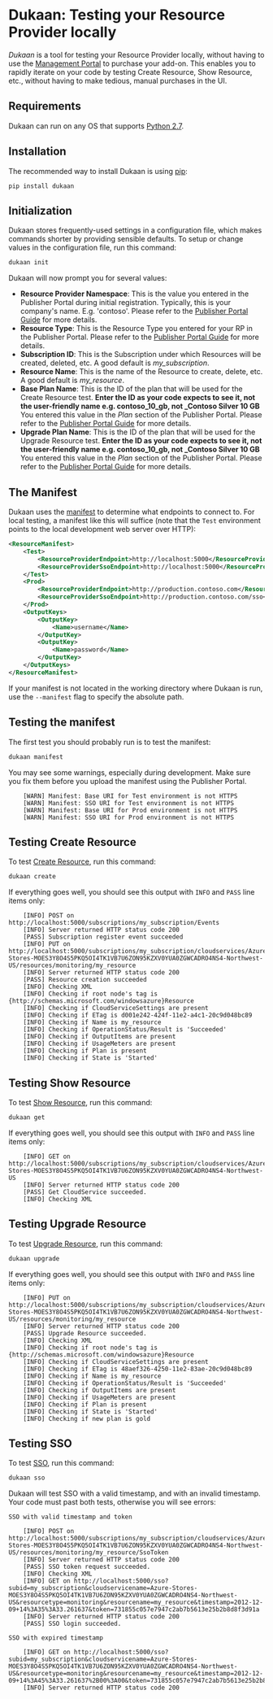 Dukaan: Testing your Resource Provider locally
===

_Dukaan_ is a tool for testing your Resource Provider locally, without having to use the [Management Portal](https://manage.windowsazure.com) to purchase your add-on. This enables you to rapidly iterate on your code by testing Create Resource, Show Resource, etc., without having to make tedious, manual purchases in the UI.

Requirements
---
Dukaan can run on any OS that supports [Python 2.7](http://www.python.org).

Installation
---
The recommended way to install Dukaan is using [pip](http://pypi.python.org/pypi/pip):

```
pip install dukaan

```

Initialization
---
Dukaan stores frequently-used settings in a configuration file, which makes commands shorter by providing sensible defaults. To setup or change values in the configuration file, run this command:


```bash
dukaan init
``` 

Dukaan will now prompt you for several values:

* **Resource Provider Namespace**: This is the value you entered in the Publisher Portal during initial registration. Typically, this is your company's name. E.g. 'contoso'. Please refer to the [Publisher Portal Guide](https://github.com/WindowsAzure/azure-resource-provider-sdk/tree/master/docs/publisher-portal.md) for more details.
* **Resource Type**: This is the Resource Type you entered for your RP in the Publisher Portal. Please refer to the [Publisher Portal Guide](https://github.com/WindowsAzure/azure-resource-provider-sdk/tree/master/docs/publisher-portal.md) for more details.
* **Subscription ID**: This is the Subscription under which Resources will be created, deleted, etc. A good default is _my_subscription_.
* **Resource Name**: This is the name of the Resource to create, delete, etc. A good default is _my_resource_.
* **Base Plan Name**: This is the ID of the plan that will be used for the Create Resource test. **Enter the ID as your code expects to see it, not the user-friendly name e.g. contoso_10_gb, not _Contoso Silver 10 GB** You entered this value in the _Plan_ section of the Publisher Portal. Please refer to the [Publisher Portal Guide](https://github.com/WindowsAzure/azure-resource-provider-sdk/tree/master/docs/publisher-portal.md) for more details.
* **Upgrade Plan Name**: This is the ID of the plan that will be used for the Upgrade Resource test. **Enter the ID as your code expects to see it, not the user-friendly name e.g. contoso_10_gb, not _Contoso Silver 10 GB** You entered this value in the _Plan_ section of the Publisher Portal. Please refer to the [Publisher Portal Guide](https://github.com/WindowsAzure/azure-resource-provider-sdk/tree/master/docs/publisher-portal.md) for more details.

The Manifest
---
Dukaan uses the [manifest](https://github.com/WindowsAzure/azure-resource-provider-sdk/tree/master/docs/manifest.md) to determine what endpoints to connect to. For local testing, a manifest like this will suffice (note that the `Test` environment points to the local development web server over HTTP):

```xml
<ResourceManifest>
	<Test>
		<ResourceProviderEndpoint>http://localhost:5000</ResourceProviderEndpoint>
		<ResourceProviderSsoEndpoint>http://localhost:5000</ResourceProviderSsoEndpoint>
	</Test>
	<Prod>
		<ResourceProviderEndpoint>http://production.contoso.com</ResourceProviderEndpoint>
		<ResourceProviderSsoEndpoint>http://production.contoso.com/sso</ResourceProviderSsoEndpoint>
	</Prod>
	<OutputKeys>
		<OutputKey>
			<Name>username</Name>
		</OutputKey>
		<OutputKey>
			<Name>password</Name>
		</OutputKey>
	</OutputKeys>
</ResourceManifest>

```

If your manifest is not located in the working directory where Dukaan is run, use the `--manifest` flag to specify the absolute path.

Testing the manifest
---
The first test you should probably run is to test the manifest:

```bash
dukaan manifest
```

You may see some warnings, especially during development. Make sure you fix them before you upload the manifest using the Publisher Portal.

```
    [WARN] Manifest: Base URI for Test environment is not HTTPS
    [WARN] Manifest: SSO URI for Test environment is not HTTPS
    [WARN] Manifest: Base URI for Prod environment is not HTTPS
    [WARN] Manifest: SSO URI for Prod environment is not HTTPS
```

Testing Create Resource
---
To test [Create Resource](https://github.com/WindowsAzure/azure-resource-provider-sdk/tree/master/docs/api-resource-create.md), run this command:

```bash
dukaan create
```

If everything goes well, you should see this output with `INFO` and `PASS` line items only:

```
    [INFO] POST on http://localhost:5000/subscriptions/my_subscription/Events
    [INFO] Server returned HTTP status code 200
    [PASS] Subscription register event succeeded
    [INFO] PUT on http://localhost:5000/subscriptions/my_subscription/cloudservices/Azure-Stores-MOES3Y8O4S5PKQ5OI4TK1VB7U6ZON95KZXV0YUA0ZGWCADRO4NS4-Northwest-US/resources/monitoring/my_resource
    [INFO] Server returned HTTP status code 200
    [PASS] Resource creation succeeded
    [INFO] Checking XML
    [INFO] Checking if root node's tag is {http://schemas.microsoft.com/windowsazure}Resource
    [INFO] Checking if CloudServiceSettings are present
    [INFO] Checking if ETag is d001e242-424f-11e2-a4c1-20c9d048bc89
    [INFO] Checking if Name is my_resource
    [INFO] Checking if OperationStatus/Result is 'Succeeded'
    [INFO] Checking if OutputItems are present
    [INFO] Checking if UsageMeters are present
    [INFO] Checking if Plan is present
    [INFO] Checking if State is 'Started'

```

Testing Show Resource
---
To test [Show Resource](https://github.com/WindowsAzure/azure-resource-provider-sdk/tree/master/docs/api-resource-get.md), run this command:

```bash
dukaan get
```

If everything goes well, you should see this output with `INFO` and `PASS` line items only:

```
    [INFO] GET on http://localhost:5000/subscriptions/my_subscription/cloudservices/Azure-Stores-MOES3Y8O4S5PKQ5OI4TK1VB7U6ZON95KZXV0YUA0ZGWCADRO4NS4-Northwest-US
    [INFO] Server returned HTTP status code 200
    [PASS] Get CloudService succeeded.
    [INFO] Checking XML
```

Testing Upgrade Resource
---
To test [Upgrade Resource](https://github.com/WindowsAzure/azure-resource-provider-sdk/tree/master/docs/api-resource-upgrade.md), run this command:

```bash
dukaan upgrade
```

If everything goes well, you should see this output with `INFO` and `PASS` line items only:

```
    [INFO] PUT on http://localhost:5000/subscriptions/my_subscription/cloudservices/Azure-Stores-MOES3Y8O4S5PKQ5OI4TK1VB7U6ZON95KZXV0YUA0ZGWCADRO4NS4-Northwest-US/resources/monitoring/my_resource
    [INFO] Server returned HTTP status code 200
    [PASS] Upgrade Resource succeeded.
    [INFO] Checking XML
    [INFO] Checking if root node's tag is {http://schemas.microsoft.com/windowsazure}Resource
    [INFO] Checking if CloudServiceSettings are present
    [INFO] Checking if ETag is 48aef326-4250-11e2-83ae-20c9d048bc89
    [INFO] Checking if Name is my_resource
    [INFO] Checking if OperationStatus/Result is 'Succeeded'
    [INFO] Checking if OutputItems are present
    [INFO] Checking if UsageMeters are present
    [INFO] Checking if Plan is present
    [INFO] Checking if State is 'Started'
    [INFO] Checking if new plan is gold
```

Testing SSO
---
To test [SSO](https://github.com/WindowsAzure/azure-resource-provider-sdk/tree/master/docs/sso.md), run this command:

```bash
dukaan sso
```

Dukaan will test SSO with a valid timestamp, and with an invalid timestamp. Your code must past both tests, otherwise you will see errors:

```
SSO with valid timestamp and token

    [INFO] POST on http://localhost:5000/subscriptions/my_subscription/cloudservices/Azure-Stores-MOES3Y8O4S5PKQ5OI4TK1VB7U6ZON95KZXV0YUA0ZGWCADRO4NS4-Northwest-US/resources/monitoring/my_resource/SsoToken
    [INFO] Server returned HTTP status code 200
    [PASS] SSO token request succeeded.
    [INFO] Checking XML
    [INFO] GET on http://localhost:5000/sso?subid=my_subscription&cloudservicename=Azure-Stores-MOES3Y8O4S5PKQ5OI4TK1VB7U6ZON95KZXV0YUA0ZGWCADRO4NS4-Northwest-US&resourcetype=monitoring&resourcename=my_resource&timestamp=2012-12-09+14%3A35%3A33.261637&token=731855c057e7947c2ab7b5613e25b2b8d8f3d91a
    [INFO] Server returned HTTP status code 200
    [PASS] SSO login succeeded.

SSO with expired timestamp

    [INFO] GET on http://localhost:5000/sso?subid=my_subscription&cloudservicename=Azure-Stores-MOES3Y8O4S5PKQ5OI4TK1VB7U6ZON95KZXV0YUA0ZGWCADRO4NS4-Northwest-US&resourcetype=monitoring&resourcename=my_resource&timestamp=2012-12-09+14%3A45%3A33.261637%2B00%3A00&token=731855c057e7947c2ab7b5613e25b2b8d8f3d91a
    [INFO] Server returned HTTP status code 200

```